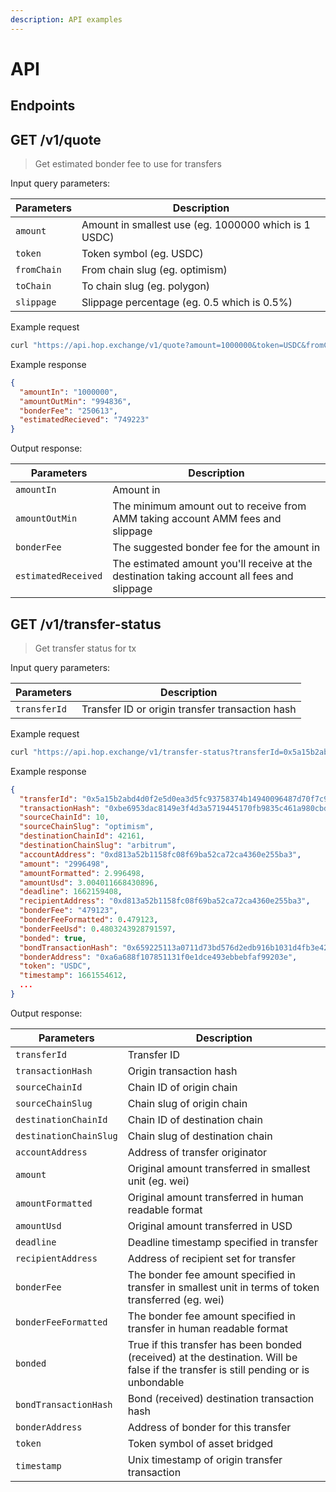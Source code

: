 ```yaml
---
description: API examples
---
```


# API

## Endpoints

## GET /v1/quote

> Get estimated bonder fee to use for transfers

Input query parameters:

| Parameters  | Description                  |
| ----------- | ---------------------------- |
| `amount`    | Amount in smallest use (eg. 1000000 which is 1 USDC) |
| `token`     | Token symbol (eg. USDC) |
| `fromChain` | From chain slug (eg. optimism) |
| `toChain`   | To chain slug (eg. polygon) |
| `slippage`  | Slippage percentage (eg. 0.5 which is 0.5%) |

Example request

```sh
curl "https://api.hop.exchange/v1/quote?amount=1000000&token=USDC&fromChain=polygon&toChain=gnosis&slippage=0.5"
```

Example response

```json
{
  "amountIn": "1000000",
  "amountOutMin": "994836",
  "bonderFee": "250613",
  "estimatedRecieved": "749223"
}
```

Output response:

| Parameters  | Description                  |
| ----------- | ---------------------------- |
| `amountIn`  | Amount in |
| `amountOutMin` | The minimum amount out to receive from AMM taking account AMM fees and slippage |
| `bonderFee` | The suggested bonder fee for the amount in |
| `estimatedReceived` | The estimated amount you'll receive at the destination taking account all fees and slippage |

## GET /v1/transfer-status

> Get transfer status for tx

Input query parameters:

| Parameters  | Description                  |
| ----------- | ---------------------------- |
| `transferId`  | Transfer ID or origin transfer transaction hash |

Example request

```sh
curl "https://api.hop.exchange/v1/transfer-status?transferId=0x5a15b2abd4d0f2e5d0ea3d5fc93758374b14940096487d70f7c95b5393fc9c89"
```

Example response

```json
{
  "transferId": "0x5a15b2abd4d0f2e5d0ea3d5fc93758374b14940096487d70f7c95b5393fc9c89",
  "transactionHash": "0xbe6953dac8149e3f4d3a5719445170fb9835c461a980cbdaf9ad5cce10c9d27c",
  "sourceChainId": 10,
  "sourceChainSlug": "optimism",
  "destinationChainId": 42161,
  "destinationChainSlug": "arbitrum",
  "accountAddress": "0xd813a52b1158fc08f69ba52ca72ca4360e255ba3",
  "amount": "2996498",
  "amountFormatted": 2.996498,
  "amountUsd": 3.004011668430896,
  "deadline": 1662159408,
  "recipientAddress": "0xd813a52b1158fc08f69ba52ca72ca4360e255ba3",
  "bonderFee": "479123",
  "bonderFeeFormatted": 0.479123,
  "bonderFeeUsd": 0.4803243928791597,
  "bonded": true,
  "bondTransactionHash": "0x659225113a0711d73bd576d2edb916b1031d4fb3e422a08ee8e0f863c4fb5af7",
  "bonderAddress": "0xa6a688f107851131f0e1dce493ebbebfaf99203e",
  "token": "USDC",
  "timestamp": 1661554612,
  ...
}
```

Output response:

| Parameters  | Description                  |
| ----------- | ---------------------------- |
| `transferId`  | Transfer ID |
| `transactionHash`  | Origin transaction hash |
| `sourceChainId`  | Chain ID of origin chain |
| `sourceChainSlug`  | Chain slug of origin chain |
| `destinationChainId`  | Chain ID of destination chain |
| `destinationChainSlug`  | Chain slug of destination chain |
| `accountAddress`  | Address of transfer originator |
| `amount`  | Original amount transferred in smallest unit (eg. wei) |
| `amountFormatted`  | Original amount transferred in human readable format |
| `amountUsd`  | Original amount transferred in USD |
| `deadline`  | Deadline timestamp specified in transfer |
| `recipientAddress`  | Address of recipient set for transfer |
| `bonderFee`  | The bonder fee amount specified in transfer in smallest unit in terms of token transferred (eg. wei) |
| `bonderFeeFormatted`  | The bonder fee amount specified in transfer in human readable format |
| `bonded`  | True if this transfer has been bonded (received) at the destination. Will be false if the transfer is still pending or is unbondable |
| `bondTransactionHash` | Bond (received) destination transaction hash |
| `bonderAddress`  | Address of bonder for this transfer |
| `token` | Token symbol of asset bridged |
| `timestamp` | Unix timestamp of origin transfer transaction |

